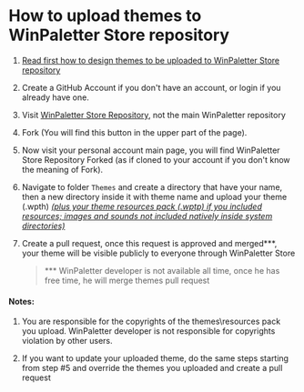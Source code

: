 # How to upload themes to WinPaletter Store repository

1. [Read first how to design themes to be uploaded to WinPaletter Store repository](https://github.com/Abdelrhman-AK/WinPaletter/blob/master/Documentations/Store/DesigningThemesRules.md)
2. Create a GitHub Account if you don't have an account, or login if you already have one.
3. Visit [WinPaletter Store Repository](https://github.com/Abdelrhman-AK/WinPaletter-Store), not the main WinPaletter repository
4. Fork (You will find this button in the upper part of the page).
5. Now visit your personal account main page, you will find WinPaletter Store Repository Forked (as if cloned to your account if you don't know the meaning of Fork).
6. Navigate to folder `Themes` and create a directory that have your name, then a new directory inside it with theme name and upload your theme (.wpth) *<u>(plus your theme resources pack (.wptp) if you included resources; images and sounds not included natively inside system directories)</u>*
7. Create a pull request, once this request is approved and merged***, your theme will be visible publicly to everyone through WinPaletter Store
   
   > *** WinPaletter developer is not available all time, once he has free time, he will merge themes pull request

#### Notes:

1. You are responsible for the copyrights of the themes\resources pack you upload. WinPaletter developer is not responsible for copyrights violation by other users.

2. If you want to update your uploaded theme, do the same steps starting from step #5 and override the themes you uploaded and create a pull request
